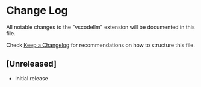 # Change Log

All notable changes to the "vscodellm" extension will be documented in this file.

Check [Keep a Changelog](http://keepachangelog.com/) for recommendations on how to structure this file.

## [Unreleased]

- Initial release
